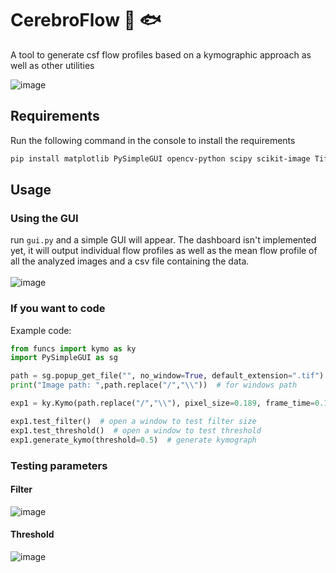 # CerebroFlow 🧠 🐟
A tool to generate csf flow profiles based on a kymographic approach as well as other utilities 
</br>

![image](https://github.com/daggermaster3000/CerebroFlow/assets/82659911/2afe5815-18c9-40e9-95eb-1bb88d05eea1)



## Requirements
Run the following command in the console to install the requirements
```bash
pip install matplotlib PySimpleGUI opencv-python scipy scikit-image TiffCapture pandas
```

## Usage 

### Using the GUI
run `gui.py` and a simple GUI will appear. The dashboard isn't implemented yet, it will output individual flow profiles as well as the mean flow profile of all the analyzed images and a csv file containing the data.
</br>
</br>
![image](https://github.com/daggermaster3000/CerebroFlow/assets/82659911/d7913ec3-b90a-46c8-a46e-3151d205a096)



### If you want to code
Example code:
```python
from funcs import kymo as ky
import PySimpleGUI as sg

path = sg.popup_get_file("", no_window=True, default_extension=".tif")  # prompt the user for input file
print("Image path: ",path.replace("/","\\"))  # for windows path

exp1 = ky.Kymo(path.replace("/","\\"), pixel_size=0.189, frame_time=0.1)  # create a Kymo object

exp1.test_filter()  # open a window to test filter size
exp1.test_threshold()  # open a window to test threshold
exp1.generate_kymo(threshold=0.5)  # generate kymograph

```
### Testing parameters
#### Filter
![image](https://github.com/daggermaster3000/CerebroFlow/assets/82659911/3b8c9c81-eb35-4b50-a168-4a1e82f9ea46)
#### Threshold
![image](https://github.com/daggermaster3000/CerebroFlow/assets/82659911/0e46b671-6eb6-46e7-886c-744fbddd8ef1)


